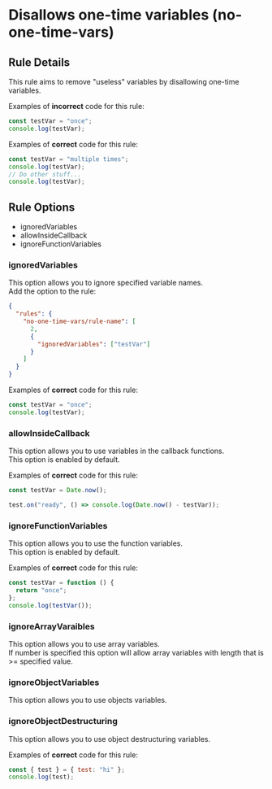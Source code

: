# Disallows one-time variables (no-one-time-vars)

## Rule Details

This rule aims to remove "useless" variables by disallowing one-time variables.

Examples of **incorrect** code for this rule:

```js
const testVar = "once";
console.log(testVar);
```

Examples of **correct** code for this rule:

```js
const testVar = "multiple times";
console.log(testVar);
// Do other stuff...
console.log(testVar);
```

## Rule Options

- ignoredVariables
- allowInsideCallback
- ignoreFunctionVariables

### ignoredVariables

This option allows you to ignore specified variable names.\
Add the option to the rule:

```json
{
  "rules": {
    "no-one-time-vars/rule-name": [
      2,
      {
        "ignoredVariables": ["testVar"]
      }
    ]
  }
}
```

Examples of **correct** code for this rule:

```js
const testVar = "once";
console.log(testVar);
```

### allowInsideCallback

This option allows you to use variables in the callback functions.\
This option is enabled by default.

Examples of **correct** code for this rule:

```js
const testVar = Date.now();

test.on("ready", () => console.log(Date.now() - testVar));
```

### ignoreFunctionVariables

This option allows you to use the function variables.\
This option is enabled by default.

Examples of **correct** code for this rule:

```js
const testVar = function () {
  return "once";
};
console.log(testVar());
```

### ignoreArrayVaraibles

This option allows you to use array variables.\
If number is specified this option will allow array variables with length that is >=
specified value.

### ignoreObjectVariables

This option allows you to use objects variables.

### ignoreObjectDestructuring

This option allows you to use object destructuring variables.

Examples of **correct** code for this rule:

```js
const { test } = { test: "hi" };
console.log(test);
```
